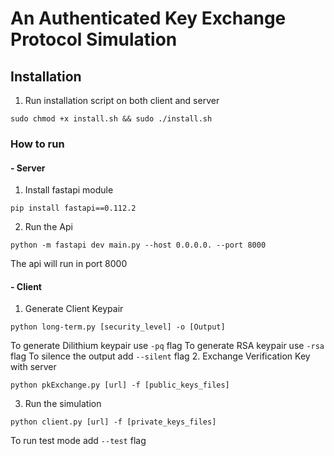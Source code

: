 # An Authenticated Key Exchange Protocol Simulation

## Installation
1. Run installation script  on both client and server
```
sudo chmod +x install.sh && sudo ./install.sh
```

### How to run
#### - Server
1. Install fastapi module
```
pip install fastapi==0.112.2
```

2. Run the Api
```
python -m fastapi dev main.py --host 0.0.0.0. --port 8000
```
The api will run in port 8000

#### - Client
1. Generate Client Keypair
```
python long-term.py [security_level] -o [Output]
```
To generate Dilithium keypair use `-pq` flag
To generate RSA keypair use `-rsa` flag
To silence the output add `--silent` flag
2. Exchange Verification Key with server
```
python pkExchange.py [url] -f [public_keys_files]
```

3. Run the simulation
```
python client.py [url] -f [private_keys_files]
```
To run test mode add `--test` flag
